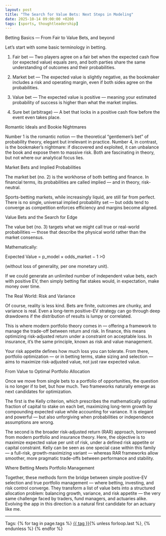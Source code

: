 ```yaml
---
layout: post
title: "The Search for Value Bets: Next Steps in Modeling"
date: 2025-10-14 09:00:00 +0200
tags: [sports, thoughtleadership]
---
```


Betting Basics — From Fair to Value Bets, and beyond

Let’s start with some basic terminology in betting.

1) Fair bet — Two players agree on a fair bet when the expected cash flow (or expected value) equals zero, and both parties share the same understanding of outcomes and their probabilities.

2) Market bet — The expected value is slightly negative, as the bookmaker includes a risk and operating margin, even if both sides agree on the probabilities.

3) Value bet — The expected value is positive — meaning your estimated probability of success is higher than what the market implies.

4) Sure bet (arbitrage) — A bet that locks in a positive cash flow before the event even takes place.

Romantic Ideals and Bookie Nightmares

Number 1 is the romantic notion — the theoretical “gentlemen’s bet” of probability theory, elegant but irrelevant in practice.
Number 4, in contrast, is the bookmaker’s nightmare: if discovered and exploited, it can unbalance the book and expose them to massive risk.
Both are fascinating in theory, but not where our analytical focus lies.

Market Bets and Implied Probabilities

The market bet (no. 2) is the workhorse of both betting and finance.
In financial terms, its probabilities are called implied — and in theory, risk-neutral.

Sports-betting markets, while increasingly liquid, are still far from perfect.
There is no single, universal implied probability set — but odds tend to converge as competition enforces efficiency and margins become aligned.

Value Bets and the Search for Edge

The value bet (no. 3) targets what we might call true or real-world probabilities — those that describe the physical world rather than the market consensus.

Mathematically:

Expected Value = p_model × odds_market − 1 >0 

(without loss of generality, per one monetary unit).

If we could generate an unlimited number of independent value bets, each with positive EV, then simply betting flat stakes would, in expectation, make money over time.

The Real World: Risk and Variance

Of course, reality is less kind.
Bets are finite, outcomes are chunky, and variance is real.
Even a long-term positive-EV strategy can go through deep drawdowns if the distribution of results is lumpy or correlated.

This is where modern portfolio theory comes in — offering a framework to manage the trade-off between return and risk.
In finance, this means optimizing risk-adjusted return under a constraint on acceptable loss.
In insurance, it’s the same principle, known as risk and value management.

Your risk appetite defines how much loss you can tolerate.
From there, portfolio optimization — or in betting terms, stake sizing and selection — aims to maximize risk-adjusted value, not just raw expected value.

From Value to Optimal Portfolio Allocation

Once we move from single bets to a portfolio of opportunities, the question is no longer if to bet, but how much.
Two frameworks naturally emerge as next candidates for optimization.

The first is the Kelly criterion, which prescribes the mathematically optimal fraction of capital to stake on each bet, maximizing long-term growth by compounding expected value while accounting for variance. It is elegant and powerful — but also unforgiving when probabilities or independence assumptions are wrong.

The second is the broader risk-adjusted return (RAR) approach, borrowed from modern portfolio and insurance theory. Here, the objective is to maximize expected value per unit of risk, under a defined risk appetite or capital constraint. Kelly can be seen as one special case within this family — a full-risk, growth-maximizing variant — whereas RAR frameworks allow smoother, more pragmatic trade-offs between performance and stability.

Where Betting Meets Portfolio Management

Together, these methods form the bridge between simple positive-EV selection and true portfolio management — where betting, investing, and risk control converge.
They transform a list of value bets into a structured allocation problem: balancing growth, variance, and risk appetite — the very same challenge faced by traders, fund managers, and actuaries alike.
Evolving the app in this direction is a natural first candidate for an actuary like me.
 

---

<p>Tags:
{% for tag in page.tags %}
  <a href="/tags/{{ tag | slugify }}/">{{ tag }}</a>{% unless forloop.last %}, {% endunless %}
{% endfor %}
</p>

